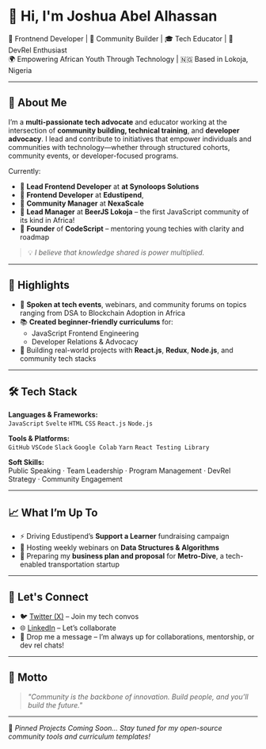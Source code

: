 <!---
- 👋 Hi, I’m Joshua Alhassan
- 👀 I’m a Software Engineer and Developer Advocate
- 💞️ I’m looking to collaborate on Open Source Projects
- 📫 How to reach me @josh-script on Twitter


Josh-Alhassan/Josh-Alhassan is a ✨ special ✨ repository because its `README.md` (this file) appears on your GitHub profile.
You can click the Preview link to take a look at your changes.
--->

# 👋 Hi, I'm Joshua Abel Alhassan

🧰 Frontnend Developer | 🚀 Community Builder | 🎓 Tech Educator | 🧠 DevRel Enthusiast   
🌍 Empowering African Youth Through Technology | 🇳🇬 Based in Lokoja, Nigeria  

---

## 🧩 About Me

I’m a **multi-passionate tech advocate** and educator working at the intersection of **community building, technical training**, and **developer advocacy**. I lead and contribute to initiatives that empower individuals and communities with technology—whether through structured cohorts, community events, or developer-focused programs.

Currently:
- 📌 **Lead Frontend Developer** at **at Synoloops Solutions**
- 💼 **Frontend Developer** at **Edustipend**,
- 💼 **Community Manager** at **NexaScale**
- 🍺 **Lead Manager** at **BeerJS Lokoja** – the first JavaScript community of its kind in Africa!
- 🧭 **Founder** of **CodeScript** – mentoring young techies with clarity and roadmap

> 💡 *I believe that knowledge shared is power multiplied.*

---

## 🌟 Highlights

- 🎤 **Spoken at tech events**, webinars, and community forums on topics ranging from DSA to Blockchain Adoption in Africa
- 📚 **Created beginner-friendly curriculums** for:
  - JavaScript Frontend Engineering
  - Developer Relations & Advocacy
- 🧪 Building real-world projects with **React.js**, **Redux**, **Node.js**, and community tech stacks

---

## 🛠️ Tech Stack

**Languages & Frameworks:**  
`JavaScript` `Svelte` `HTML` `CSS` `React.js` `Node.js`

**Tools & Platforms:**  
`GitHub` `VSCode` `Slack` `Google Colab` `Yarn` `React Testing Library`

**Soft Skills:**  
Public Speaking · Team Leadership · Program Management · DevRel Strategy · Community Engagement

---

## 📈 What I’m Up To

- ⚡ Driving Edustipend’s **Support a Learner** fundraising campaign
- 🧪 Hosting weekly webinars on **Data Structures & Algorithms**
- 🎯 Preparing my **business plan and proposal** for **Metro-Dive**, a tech-enabled transportation startup

---

## 💬 Let's Connect

- 🐦 [Twitter (X)](https://twitter.com/@josh_script) – Join my tech convos  
- 🌐 [LinkedIn](https://linkedin.com/in/joshua-abel-alhassan) – Let’s collaborate  
- 📩 Drop me a message – I’m always up for collaborations, mentorship, or dev rel chats!

---

## 🧠 Motto

> *"Community is the backbone of innovation. Build people, and you’ll build the future."*

---

📌 *Pinned Projects Coming Soon… Stay tuned for my open-source community tools and curriculum templates!*
